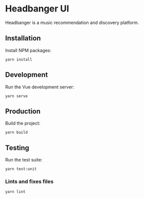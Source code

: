 # Headbanger UI

Headbanger is a music recommendation and discovery platform.

## Installation

Install NPM packages:

```
yarn install
```

## Development

Run the Vue development server:

```
yarn serve
```

## Production

Build the project:

```
yarn build
```

## Testing

Run the test suite:

```
yarn test:unit
```

### Lints and fixes files
```
yarn lint
```

